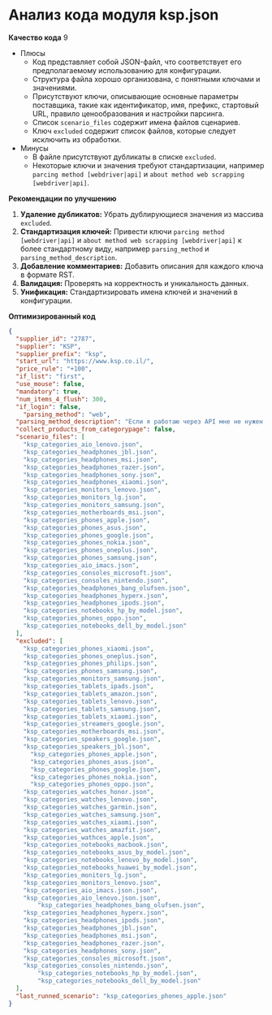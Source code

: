 # Анализ кода модуля ksp.json

**Качество кода**
9
-  Плюсы
    - Код представляет собой JSON-файл, что соответствует его предполагаемому использованию для конфигурации.
    -  Структура файла хорошо организована, с понятными ключами и значениями.
    -  Присутствуют ключи, описывающие основные параметры поставщика, такие как идентификатор, имя, префикс, стартовый URL, правило ценообразования и настройки парсинга.
    -  Список `scenario_files` содержит имена файлов сценариев.
    -  Ключ `excluded` содержит список файлов, которые следует исключить из обработки.
-  Минусы
    -  В файле присутствуют дубликаты в списке `excluded`.
    -  Некоторые ключи и значения требуют стандартизации, например `parcing method [webdriver|api]` и `about method web scrapping [webdriver|api]`.

**Рекомендации по улучшению**

1.  **Удаление дубликатов:** Убрать дублирующиеся значения из массива `excluded`.
2.  **Стандартизация ключей:** Привести ключи `parcing method [webdriver|api]` и `about method web scrapping [webdriver|api]` к более стандартному виду, например `parsing_method` и `parsing_method_description`.
3.  **Добавление комментариев:** Добавить описания для каждого ключа в формате RST.
4.  **Валидация:** Проверять на корректность и уникальность данных.
5.  **Унификация:** Cтандартизировать имена ключей и значений в конфигурации.

**Оптимизированный код**

```json
{
  "supplier_id": "2787",
  "supplier": "KSP",
  "supplier_prefix": "ksp",
  "start_url": "https://www.ksp.co.il/",
  "price_rule": "+100",
  "if_list": "first",
  "use_mouse": false,
  "mandatory": true,
  "num_items_4_flush": 300,
  "if_login": false,
    "parsing_method": "web",
  "parsing_method_description": "Если я работаю через API мне не нужен webdriver",
  "collect_products_from_categorypage": false,
  "scenario_files": [
    "ksp_categories_aio_lenovo.json",
    "ksp_categories_headphones_jbl.json",
    "ksp_categories_headphones_msi.json",
    "ksp_categories_headphones_razer.json",
    "ksp_categories_headphones_sony.json",
    "ksp_categories_headphones_xiaomi.json",
    "ksp_categories_monitors_lenovo.json",
    "ksp_categories_monitors_lg.json",
    "ksp_categories_monitors_samsung.json",
    "ksp_categories_motherboards_msi.json",
    "ksp_categories_phones_apple.json",
    "ksp_categories_phones_asus.json",
    "ksp_categories_phones_google.json",
    "ksp_categories_phones_nokia.json",
    "ksp_categories_phones_oneplus.json",
    "ksp_categories_phones_samsung.json",
    "ksp_categories_aio_imacs.json",
    "ksp_categories_consoles_microsoft.json",
    "ksp_categories_consoles_nintendo.json",
    "ksp_categories_headphones_bang_olufsen.json",
    "ksp_categories_headphones_hyperx.json",
    "ksp_categories_headphones_ipods.json",
    "ksp_categories_notebooks_hp_by_model.json",
    "ksp_categories_phones_oppo.json",
    "ksp_categories_notebooks_dell_by_model.json"
  ],
  "excluded": [
    "ksp_categories_phones_xiaomi.json",
    "ksp_categories_phones_oneplus.json",
    "ksp_categories_phones_philips.json",
    "ksp_categories_phones_samsung.json",
    "ksp_categories_monitors_samsung.json",
    "ksp_categories_tablets_ipads.json",
    "ksp_categories_tablets_amazon.json",
    "ksp_categories_tablets_lenovo.json",
    "ksp_categories_tablets_samsung.json",
    "ksp_categories_tablets_xiaomi.json",
    "ksp_categories_streamers_google.json",
    "ksp_categories_motherboards_msi.json",
    "ksp_categories_speakers_google.json",
    "ksp_categories_speakers_jbl.json",
      "ksp_categories_phones_apple.json",
      "ksp_categories_phones_asus.json",
      "ksp_categories_phones_google.json",
      "ksp_categories_phones_nokia.json",
      "ksp_categories_phones_oppo.json",
    "ksp_categories_watches_honor.json",
    "ksp_categories_watches_lenovo.json",
    "ksp_categories_watches_garmin.json",
    "ksp_categories_watches_samsung.json",
    "ksp_categories_watches_xiaomi.json",
    "ksp_categories_watches_amazfit.json",
    "ksp_categories_wathces_apple.json",
    "ksp_categories_notebooks_macbook.json",
    "ksp_categories_notebooks_asus_by_model.json",
    "ksp_categories_notebooks_lenovo_by_model.json",
    "ksp_categories_notebooks_huawei_by_model.json",
    "ksp_categories_monitors_lg.json",
    "ksp_categories_monitors_lenovo.json",
    "ksp_categories_aio_imacs.json.json",
    "ksp_categories_aio_lenovo.json.json",
        "ksp_categories_headphones_bang_olufsen.json",
    "ksp_categories_headphones_hyperx.json",
    "ksp_categories_headphones_ipods.json",
    "ksp_categories_headphones_jbl.json",
    "ksp_categories_headphones_msi.json",
    "ksp_categories_headphones_razer.json",
    "ksp_categories_headphones_sony.json",
    "ksp_categories_consoles_microsoft.json",
    "ksp_categories_consoles_nintendo.json",
        "ksp_categories_notebooks_hp_by_model.json",
        "ksp_categories_notebooks_dell_by_model.json"
  ],
  "last_runned_scenario": "ksp_categories_phones_apple.json"
}
```